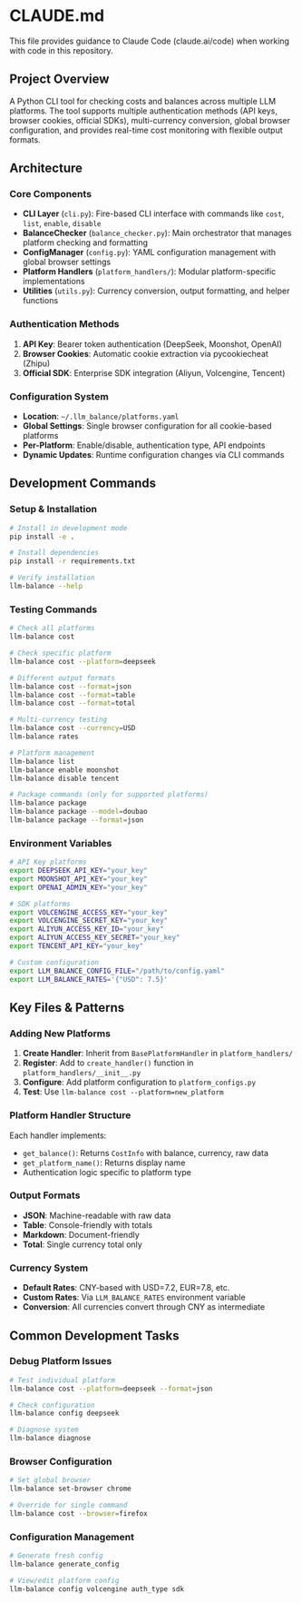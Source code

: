 # CLAUDE.md

This file provides guidance to Claude Code (claude.ai/code) when working with code in this repository.

## Project Overview

A Python CLI tool for checking costs and balances across multiple LLM platforms. The tool supports multiple authentication methods (API keys, browser cookies, official SDKs), multi-currency conversion, global browser configuration, and provides real-time cost monitoring with flexible output formats.

## Architecture

### Core Components

- **CLI Layer** (`cli.py`): Fire-based CLI interface with commands like `cost`, `list`, `enable`, `disable`
- **BalanceChecker** (`balance_checker.py`): Main orchestrator that manages platform checking and formatting
- **ConfigManager** (`config.py`): YAML configuration management with global browser settings
- **Platform Handlers** (`platform_handlers/`): Modular platform-specific implementations
- **Utilities** (`utils.py`): Currency conversion, output formatting, and helper functions

### Authentication Methods

1. **API Key**: Bearer token authentication (DeepSeek, Moonshot, OpenAI)
2. **Browser Cookies**: Automatic cookie extraction via pycookiecheat (Zhipu)
3. **Official SDK**: Enterprise SDK integration (Aliyun, Volcengine, Tencent)

### Configuration System

- **Location**: `~/.llm_balance/platforms.yaml`
- **Global Settings**: Single browser configuration for all cookie-based platforms
- **Per-Platform**: Enable/disable, authentication type, API endpoints
- **Dynamic Updates**: Runtime configuration changes via CLI commands

## Development Commands

### Setup & Installation
```bash
# Install in development mode
pip install -e .

# Install dependencies
pip install -r requirements.txt

# Verify installation
llm-balance --help
```

### Testing Commands
```bash
# Check all platforms
llm-balance cost

# Check specific platform
llm-balance cost --platform=deepseek

# Different output formats
llm-balance cost --format=json
llm-balance cost --format=table
llm-balance cost --format=total

# Multi-currency testing
llm-balance cost --currency=USD
llm-balance rates

# Platform management
llm-balance list
llm-balance enable moonshot
llm-balance disable tencent

# Package commands (only for supported platforms)
llm-balance package
llm-balance package --model=doubao
llm-balance package --format=json
```

### Environment Variables
```bash
# API Key platforms
export DEEPSEEK_API_KEY="your_key"
export MOONSHOT_API_KEY="your_key"
export OPENAI_ADMIN_KEY="your_key"

# SDK platforms
export VOLCENGINE_ACCESS_KEY="your_key"
export VOLCENGINE_SECRET_KEY="your_key"
export ALIYUN_ACCESS_KEY_ID="your_key"
export ALIYUN_ACCESS_KEY_SECRET="your_key"
export TENCENT_API_KEY="your_key"

# Custom configuration
export LLM_BALANCE_CONFIG_FILE="/path/to/config.yaml"
export LLM_BALANCE_RATES='{"USD": 7.5}'
```

## Key Files & Patterns

### Adding New Platforms

1. **Create Handler**: Inherit from `BasePlatformHandler` in `platform_handlers/`
2. **Register**: Add to `create_handler()` function in `platform_handlers/__init__.py`
3. **Configure**: Add platform configuration to `platform_configs.py`
4. **Test**: Use `llm-balance cost --platform=new_platform`

### Platform Handler Structure

Each handler implements:
- `get_balance()`: Returns `CostInfo` with balance, currency, raw data
- `get_platform_name()`: Returns display name
- Authentication logic specific to platform type

### Output Formats

- **JSON**: Machine-readable with raw data
- **Table**: Console-friendly with totals
- **Markdown**: Document-friendly
- **Total**: Single currency total only

### Currency System

- **Default Rates**: CNY-based with USD=7.2, EUR=7.8, etc.
- **Custom Rates**: Via `LLM_BALANCE_RATES` environment variable
- **Conversion**: All currencies convert through CNY as intermediate

## Common Development Tasks

### Debug Platform Issues
```bash
# Test individual platform
llm-balance cost --platform=deepseek --format=json

# Check configuration
llm-balance config deepseek

# Diagnose system
llm-balance diagnose
```

### Browser Configuration
```bash
# Set global browser
llm-balance set-browser chrome

# Override for single command
llm-balance cost --browser=firefox
```

### Configuration Management
```bash
# Generate fresh config
llm-balance generate_config

# View/edit platform config
llm-balance config volcengine auth_type sdk
```
